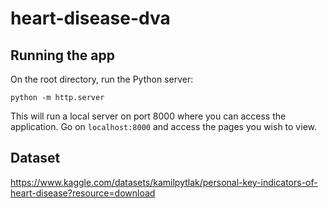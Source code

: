 # heart-disease-dva

## Running the app

On the root directory, run the Python server:

```
python -m http.server
```

This will run a local server on port 8000 where you can access the application. Go on `localhost:8000` and access the pages you wish to view.

## Dataset

https://www.kaggle.com/datasets/kamilpytlak/personal-key-indicators-of-heart-disease?resource=download
